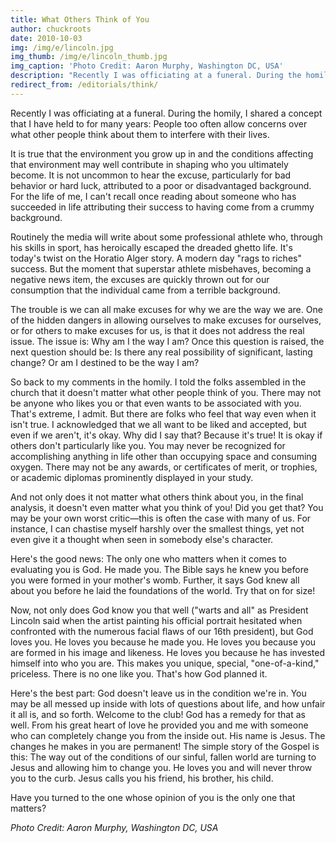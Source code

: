 ```yaml
---
title: What Others Think of You
author: chuckroots
date: 2010-10-03
img: /img/e/lincoln.jpg
img_thumb: /img/e/lincoln_thumb.jpg
img_caption: 'Photo Credit: Aaron Murphy, Washington DC, USA'
description: "Recently I was officiating at a funeral. During the homily, I shared a concept that I have held to for many years: People too often allow concerns over what other people think about them to interfere with their lives."
redirect_from: /editorials/think/
---
```


Recently I was officiating at a funeral. During the homily, I shared a concept that I have held to for many years: People too often allow concerns over what other people think about them to interfere with their lives.

It is true that the environment you grow up in and the conditions affecting that environment may well contribute in shaping who you ultimately become. It is not uncommon to hear the excuse, particularly for bad behavior or hard luck, attributed to a poor or disadvantaged background. For the life of me, I can't recall once reading about someone who has succeeded in life attributing their success to having come from a crummy background.

Routinely the media will write about some professional athlete who, through his skills in sport, has heroically escaped the dreaded ghetto life. It's today's twist on the Horatio Alger story. A modern day "rags to riches" success. But the moment that superstar athlete misbehaves, becoming a negative news item, the excuses are quickly thrown out for our consumption that the individual came from a terrible background.

The trouble is we can all make excuses for why we are the way we are. One of the hidden dangers in allowing ourselves to make excuses for ourselves, or for others to make excuses for us, is that it does not address the real issue. The issue is: Why am I the way I am? Once this question is raised, the next question should be: Is there any real possibility of significant, lasting change? Or am I destined to be the way I am?

So back to my comments in the homily. I told the folks assembled in the church that it doesn't matter what other people think of you. There may not be anyone who likes you or that even wants to be associated with you. That's extreme, I admit. But there are folks who feel that way even when it isn't true. I acknowledged that we all want to be liked and accepted, but even if we aren't, it's okay. Why did I say that? Because it's true! It is okay if others don't particularly like you. You may never be recognized for accomplishing anything in life other than occupying space and consuming oxygen. There may not be any awards, or certificates of merit, or trophies, or academic diplomas prominently displayed in your study.

And not only does it not matter what others think about you, in the final analysis, it doesn't even matter what you think of you! Did you get that? You may be your own worst critic&mdash;this is often the case with many of us. For instance, I can chastise myself harshly over the smallest things, yet not even give it a thought when seen in somebody else's character.

Here's the good news: The only one who matters when it comes to evaluating you is God. He made you. The Bible says he knew you before you were formed in your mother's womb. Further, it says God knew all about you before he laid the foundations of the world. Try that on for size!

Now, not only does God know you that well ("warts and all" as President Lincoln said when the artist painting his official portrait hesitated when confronted with the numerous facial flaws of our 16th president), but God loves you. He loves you because he made you. He loves you because you are formed in his image and likeness. He loves you because he has invested himself into who you are. This makes you unique, special, "one-of-a-kind," priceless. There is no one like you. That's how God planned it.

Here's the best part: God doesn't leave us in the condition we're in. You may be all messed up inside with lots of questions about life, and how unfair it all is, and so forth. Welcome to the club! God has a remedy for that as well. From his great heart of love he provided you and me with someone who can completely change you from the inside out. His name is Jesus. The changes he makes in you are permanent!
The simple story of the Gospel is this: The way out of the conditions of our sinful, fallen world are turning to Jesus and allowing him to change you. He loves you and will never throw you to the curb. Jesus calls you his friend, his brother, his child.

Have you turned to the one whose opinion of you is the only one that matters?

*Photo Credit: Aaron Murphy, Washington DC, USA*
